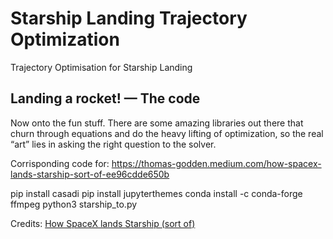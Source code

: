 # Starship Landing Trajectory Optimization
Trajectory Optimisation for Starship Landing

## Landing a rocket! — The code
Now onto the fun stuff. There are some amazing libraries out there that churn through equations and do the heavy lifting of optimization, so the real “art” lies in asking the right question to the solver.

Corrisponding code for: https://thomas-godden.medium.com/how-spacex-lands-starship-sort-of-ee96cdde650b

pip install casadi
pip install jupyterthemes
conda install -c conda-forge ffmpeg
python3 starship_to.py

Credits: [How SpaceX lands Starship (sort of)](https://thomas-godden.medium.com/how-spacex-lands-starship-sort-of-ee96cdde650b)
